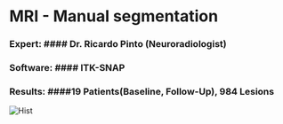 # MRI - Manual segmentation
### Expert: #### Dr. Ricardo Pinto (Neuroradiologist)
### Software: #### ITK-SNAP
### Results:  ####19 Patients(Baseline, Follow-Up), 984 Lesions
![Hist](segvid.gif)<br />

